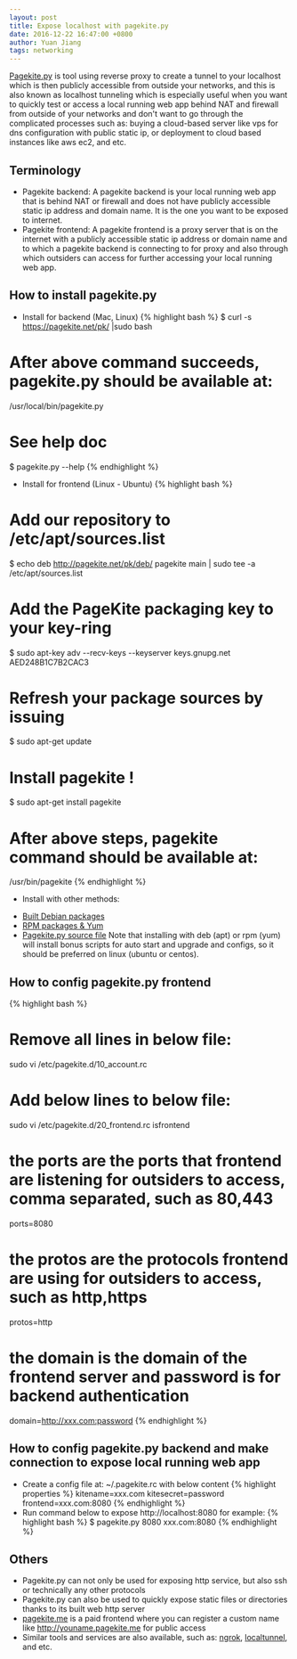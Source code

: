 ```yaml
---
layout: post
title: Expose localhost with pagekite.py
date: 2016-12-22 16:47:00 +0800
author: Yuan Jiang
tags: networking
---
```


[Pagekite.py](https://pagekite.net/) is tool using reverse proxy to create a tunnel to your localhost which is then publicly accessible from outside your networks, and this is also known as localhost tunneling which is especially useful when you want to quickly test or access a local running web app behind NAT and firewall from outside of your networks and don't want to go through the complicated processes such as: buying a cloud-based server like vps for dns configuration with public static ip, or deployment to cloud based instances like aws ec2, and etc.

## Terminology
- Pagekite backend: A pagekite backend is your local running web app that is behind NAT or firewall and does not have publicly accessible static ip address and domain name. It is the one you want to be exposed to internet.
- Pagekite frontend: A pagekite frontend is a proxy server that is on the internet with a publicly accessible static ip address or domain name and to which a pagekite backend is connecting to for proxy and also through which outsiders can access for further accessing your local running web app.

## How to install pagekite.py
- Install for backend (Mac, Linux)
{% highlight bash %}
$ curl -s https://pagekite.net/pk/ |sudo bash

# After above command succeeds, pagekite.py should be available at:
/usr/local/bin/pagekite.py

# See help doc
$ pagekite.py --help
{% endhighlight %}

- Install for frontend (Linux - Ubuntu)
{% highlight bash %}
# Add our repository to /etc/apt/sources.list
$ echo deb http://pagekite.net/pk/deb/ pagekite main | sudo tee -a /etc/apt/sources.list

# Add the PageKite packaging key to your key-ring
$ sudo apt-key adv --recv-keys --keyserver keys.gnupg.net AED248B1C7B2CAC3

# Refresh your package sources by issuing
$ sudo apt-get update

# Install pagekite !
$ sudo apt-get install pagekite

# After above steps, pagekite command should be available at:
/usr/bin/pagekite
{% endhighlight %}

- Install with other methods:
+ [Built Debian packages](http://pagekite.net/pk/deb/pool/main/p/)
+ [RPM packages & Yum](http://pagekite.net/wiki/Howto/GNULinux/RpmPackage/)
+ [Pagekite.py source file](http://pagekite.net/downloads)
Note that installing with deb (apt) or rpm (yum) will install bonus scripts for auto start and upgrade and configs, so it should be preferred on linux (ubuntu or centos).

## How to config pagekite.py frontend
{% highlight bash %}
# Remove all lines in below file:
sudo vi /etc/pagekite.d/10_account.rc

# Add below lines to below file:
sudo vi /etc/pagekite.d/20_frontend.rc
isfrontend
# the ports are the ports that frontend are listening for outsiders to access, comma separated, such as 80,443
ports=8080
# the protos are the protocols frontend are using for outsiders to access, such as http,https
protos=http
# the domain is the domain of the frontend server and password is for backend authentication
domain=http://xxx.com:password
{% endhighlight %}

## How to config pagekite.py backend and make connection to expose local running web app
- Create a config file at: ~/.pagekite.rc with below content
{% highlight properties %}
kitename=xxx.com
kitesecret=password
frontend=xxx.com:8080
{% endhighlight %}
- Run command below to expose http://localhost:8080 for example:
{% highlight bash %}
$ pagekite.py 8080 xxx.com:8080
{% endhighlight %}

## Others
- Pagekite.py can not only be used for exposing http service, but also ssh or technically any other protocols
- Pagekite.py can also be used to quickly expose static files or directories thanks to its built web http server
- [pagekite.me](http://pagekite.me) is a paid frontend where you can register a custom name like http://youname.pagekite.me for public access
- Similar tools and services are also available, such as: [ngrok](https://ngrok.com/), [localtunnel](https://localtunnel.github.io/www/), and etc.
